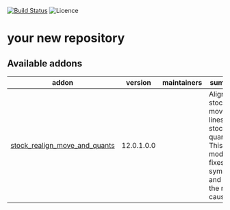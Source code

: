 [![Build Status](https://travis-ci.org/coopiteasy/cie-stock.svg?branch=12.0)](https://travis-ci.com/coopiteasy/cie-stock)
![Licence](https://img.shields.io/badge/licence-AGPL--3-blue.svg)

# your new repository

<!-- prettier-ignore-start -->
[//]: # (addons)

Available addons
----------------
addon | version | maintainers | summary
--- | --- | --- | ---
[stock_realign_move_and_quants](stock_realign_move_and_quants/) | 12.0.1.0.0 |  | Align stock move lines and stock quants. This modules fixes the symptoms and not the root cause.

[//]: # (end addons)
<!-- prettier-ignore-end -->
